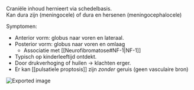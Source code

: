 Craniële inhoud hernieert via schedelbasis.  
Kan dura zijn (meningocele) of dura en hersenen (meningocephalocele)
 
Symptomen:
- Anterior vorm: globus naar voren en lateraal.
- Posterior vorm: globus naar voren en omlaag
    - Associatie met [[Neurofibromatose#NF-1|NF-1]] 
- Typisch op kinderleeftijd ontdekt.
- Door drukverhoging of huilen -> klachten erger.
- Er kan [[pulsatiele proptosis]] zijn _zonder_ geruis (geen vasculaire bron)

![Exported image](Exported%20image%2020240525074925-0.png)